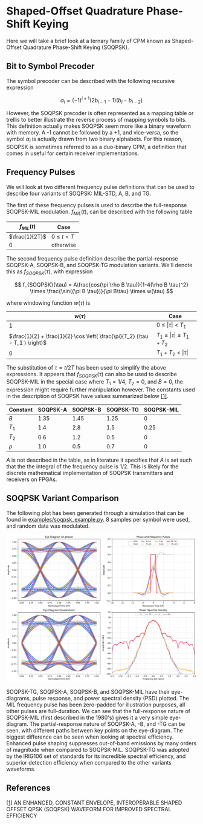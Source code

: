 # Shaped-Offset Quadrature Phase-Shift Keying

Here we will take a brief look at a ternary family of CPM known as Shaped-Offset Quadrature Phase-Shift Keying (SOQPSK).

## Bit to Symbol Precoder
The symbol precoder can be described with the following recursive expression

$$
\alpha_i = (-1)^{i+1}(2b_{i-1}-1)(b_{i}-b_{i-2})
$$

However, the SOQPSK precoder is often represented as a mapping table or trellis to better illustrate the reverse process of mapping symbols to bits.
This definition actually makes SOQPSK seem more like a binary waveform with memory. 
A -1 cannot be followed by a +1, and vice-versa, so the symbol $\alpha_i$ is actually drawn from two binary alphabets.
For this reason, SOQPSK is sometimes referred to as a duo-binary CPM, a definition that comes in useful for certain receiver implementations.

## Frequency Pulses

We will look at two different frequency pulse definitions that can be used to describe four variants of SOQPSK: MIL-STD, A, B, and TG.

The first of these frequency pulses is used to describe the full-response SOQPSK-MIL modulation.
$f_{MIL}(t)$, can be described with the following table

| $f_{MIL}(t)$ | Case |
| ---- | ------ |
| $\frac{1}{2T}$ | $0 \le t \lt T$ |
| 0 | otherwise|


The second frequency pulse definition describe the partial-response SOQPSK-A, SOQPSK-B, and SOQPSK-TG modulation variants.
We'll denote this as $f_{SOQPSK}(\tau)$, with expression

$$
f_{SOQPSK}(\tau) = A\frac{cos(\pi \rho B \tau)}{1-4(\rho B \tau)^2}
\times
\frac{\sin({\pi B \tau})}{\pi B\tau}
\times w(\tau)
$$

where windowing function $w(\tau)$ is

| $w(\tau)$ | Case |
| ---- | ------ |
| 1    | $0 \le \vert \tau \vert \lt T_1$ |
| $\frac{1}{2} + \frac{1}{2} \cos \left( \frac{\pi}{T_2} (\tau - T_1 ) \right)$ | $T_1 \le \vert \tau \vert \le T_1 + T_2$ |
| 0    | $T_1 + T_2 \lt \vert \tau \vert$ |

The substitution of $\tau = t/2T$ has been used to simplify the above expressions.
It appears that $f_{SOQPSK}(\tau)$ can also be used to describe SOQPSK-MIL in the special case where $T_1 = 1/4$, $T_2 = 0$, and $B = 0$, the expression might require further manipulation however.
The constants used in the description of SOQPSK have values summarized below [[1]][soqpsk-itc].

| Constant | SOQPSK-A | SOQPSK-B | SOQPSK-TG | SOQPSK-MIL |
| -------- | ---- | ---- | ---- | ---- |
| $B$      | 1.35 | 1.45 | 1.25 |  0    |
| $T_1$    | 1.4  | 2.8  | 1.5  |  0.25 |
| $T_2$    | 0.6  | 1.2  | 0.5  |  0    |
| $\rho$   | 1.0  | 0.5  | 0.7  |  0    |

$A$ is not described in the table, as in literature it specifies that $A$ is set such that the the integral of the frequency pulse is 1/2. 
This is likely for the discrete mathematical implementation of SOQPSK transmitters and receivers on FPGAs.

## SOQPSK Variant Comparison
The following plot has been generated through a simulation that can be found in [examples/soqpsk_example.py](../../examples/soqpsk_example.py).
8 samples per symbol were used, and random data was modulated.

![SOQPSK Variant Comparison](../../images/soqpsk_waveforms1.png)

SOQPSK-TG, SOQPSK-A, SOQPSK-B, and SOQPSK-MIL have their eye-diagrams, pulse response, and power spectral density (PSD) plotted.
The MIL frequency pulse has been zero-padded for illustration purposes, all other pulses are full-duration.
We can see that the full-response nature of SOQPSK-MIL (first described in the 1980's) gives it a very simple eye-diagram.
The partial-response nature of SOQPSK-A, -B, and -TG can be seen, with different paths between key points on the eye-diagram.
The biggest difference can be seen when looking at spectral efficiency.
Enhanced pulse shaping suppresses out-of-band emissions by many orders of magnitude when compared to SOQPSK-MIL.
SOQPSK-TG was adopted by the IRIG106 set of standards for its incredible spectral efficiency, and superior detection efficiency when compared to the other variants waveforms.


## References

[[1]][soqpsk-itc]
AN ENHANCED, CONSTANT ENVELOPE, INTEROPERABLE SHAPED OFFSET QPSK (SOQPSK) WAVEFORM FOR IMPROVED SPECTRAL EFFICIENCY

[soqpsk-itc]: https://www.quasonix.com/files/soqpsk-itc-paper.pdf
